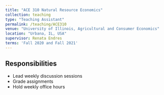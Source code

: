 ```yaml
---
title: "ACE 310 Natural Resource Economics"
collection: teaching
type: "Teaching Assistant"
permalink: /teaching/ACE310
venue: "University of Illinois, Agricultural and Consumer Economics"
location: "Urbana, IL, USA"
supervisor: Renata Endres
terms: 'Fall 2020 and Fall 2021'
---
```

## Responsibilities
* Lead weekly discussion sessions
* Grade assignments
* Hold weekly office hours

